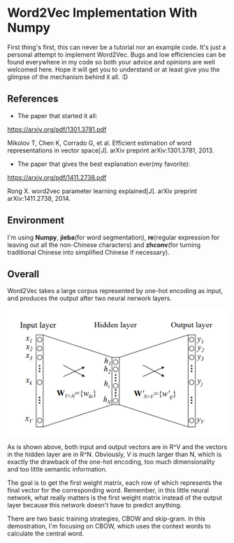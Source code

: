Word2Vec Implementation With Numpy
====

First thing's first, this can never be a tutorial nor an example code. It's just a personal attempt to implement Word2Vec. Bugs and low efficiencies can be found everywhere in my code so both your advice and opinions are well welcomed here. Hope it will get you to understand or at least give you the glimpse of the mechanism behind it all. :D

References 
----
- The paper that started it all:

https://arxiv.org/pdf/1301.3781.pdf

Mikolov T, Chen K, Corrado G, et al. Efficient estimation of word representations in vector space[J]. arXiv preprint arXiv:1301.3781, 2013.

- The paper that gives the best explanation ever(my favorite):
  
https://arxiv.org/pdf/1411.2738.pdf 

Rong X. word2vec parameter learning explained[J]. arXiv preprint arXiv:1411.2738, 2014. 

Environment
----
I'm using **Numpy**, **jieba**(for word segmentation), **re**(regular expression for leaving out all the non-Chinese characters) and **zhconv**(for turning traditional Chinese into simplified Chinese if necessary). 

Overall
----
Word2Vec takes a large corpus represented by one-hot encoding as input, and produces the output after two neural nerwork layers.

<div align='center'><img src='img/fig1.png'></div>

As is shown above, both input and output vectors are in R^V and the vectors in the hidden layer are in R^N. Obviously, V is much larger than N, which is exactly the drawback of the one-hot encoding, too much dimensionality and too little semantic information.

The goal is to get the first weight matrix, each row of which represents the final vector for the corresponding word. Remember, in this little neural network, what really matters is the first weight matrix instead of the output layer because this network doesn't have to predict anything. 

There are two basic training strategies, CBOW and skip-gram. In this demostration, I'm focusing on CBOW, which uses the context words to calculate the central word.

